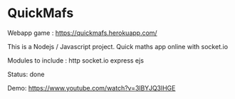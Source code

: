 # QuickMafs

Webapp game : https://quickmafs.herokuapp.com/

This is a Nodejs / Javascript project.
Quick maths app online with socket.io

Modules to include : http socket.io express ejs

Status: done

Demo: https://www.youtube.com/watch?v=3lBYJQ3lHGE